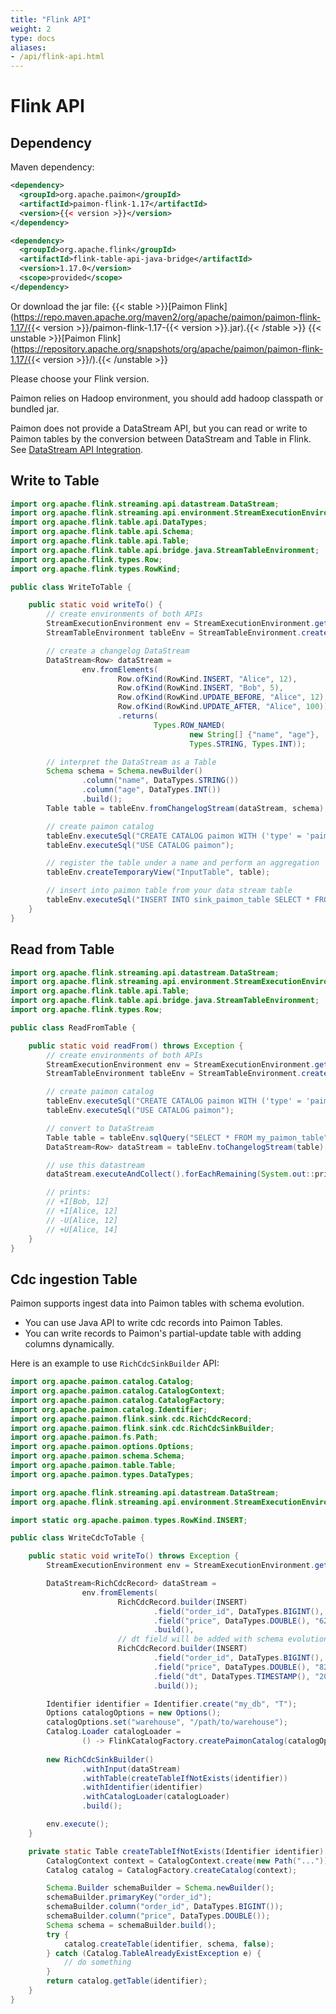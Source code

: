 ```yaml
---
title: "Flink API"
weight: 2
type: docs
aliases:
- /api/flink-api.html
---
```

<!--
Licensed to the Apache Software Foundation (ASF) under one
or more contributor license agreements.  See the NOTICE file
distributed with this work for additional information
regarding copyright ownership.  The ASF licenses this file
to you under the Apache License, Version 2.0 (the
"License"); you may not use this file except in compliance
with the License.  You may obtain a copy of the License at

  http://www.apache.org/licenses/LICENSE-2.0

Unless required by applicable law or agreed to in writing,
software distributed under the License is distributed on an
"AS IS" BASIS, WITHOUT WARRANTIES OR CONDITIONS OF ANY
KIND, either express or implied.  See the License for the
specific language governing permissions and limitations
under the License.
-->

# Flink API

## Dependency

Maven dependency:

```xml
<dependency>
  <groupId>org.apache.paimon</groupId>
  <artifactId>paimon-flink-1.17</artifactId>
  <version>{{< version >}}</version>
</dependency>

<dependency>
  <groupId>org.apache.flink</groupId>
  <artifactId>flink-table-api-java-bridge</artifactId>
  <version>1.17.0</version>
  <scope>provided</scope>
</dependency>
```

Or download the jar file:
{{< stable >}}[Paimon Flink](https://repo.maven.apache.org/maven2/org/apache/paimon/paimon-flink-1.17/{{< version >}}/paimon-flink-1.17-{{< version >}}.jar).{{< /stable >}}
{{< unstable >}}[Paimon Flink](https://repository.apache.org/snapshots/org/apache/paimon/paimon-flink-1.17/{{< version >}}/).{{< /unstable >}}

Please choose your Flink version.

Paimon relies on Hadoop environment, you should add hadoop classpath or bundled jar.

Paimon does not provide a DataStream API, but you can read or write to Paimon tables by the conversion between DataStream and Table in Flink.
See [DataStream API Integration](https://nightlies.apache.org/flink/flink-docs-master/docs/dev/table/data_stream_api/).

## Write to Table 

```java
import org.apache.flink.streaming.api.datastream.DataStream;
import org.apache.flink.streaming.api.environment.StreamExecutionEnvironment;
import org.apache.flink.table.api.DataTypes;
import org.apache.flink.table.api.Schema;
import org.apache.flink.table.api.Table;
import org.apache.flink.table.api.bridge.java.StreamTableEnvironment;
import org.apache.flink.types.Row;
import org.apache.flink.types.RowKind;

public class WriteToTable {

    public static void writeTo() {
        // create environments of both APIs
        StreamExecutionEnvironment env = StreamExecutionEnvironment.getExecutionEnvironment();
        StreamTableEnvironment tableEnv = StreamTableEnvironment.create(env);

        // create a changelog DataStream
        DataStream<Row> dataStream =
                env.fromElements(
                        Row.ofKind(RowKind.INSERT, "Alice", 12),
                        Row.ofKind(RowKind.INSERT, "Bob", 5),
                        Row.ofKind(RowKind.UPDATE_BEFORE, "Alice", 12),
                        Row.ofKind(RowKind.UPDATE_AFTER, "Alice", 100))
                        .returns(
                                Types.ROW_NAMED(
                                        new String[] {"name", "age"},
                                        Types.STRING, Types.INT));

        // interpret the DataStream as a Table
        Schema schema = Schema.newBuilder()
                .column("name", DataTypes.STRING())
                .column("age", DataTypes.INT())
                .build();
        Table table = tableEnv.fromChangelogStream(dataStream, schema);

        // create paimon catalog
        tableEnv.executeSql("CREATE CATALOG paimon WITH ('type' = 'paimon', 'warehouse'='...')");
        tableEnv.executeSql("USE CATALOG paimon");

        // register the table under a name and perform an aggregation
        tableEnv.createTemporaryView("InputTable", table);

        // insert into paimon table from your data stream table
        tableEnv.executeSql("INSERT INTO sink_paimon_table SELECT * FROM InputTable");
    }
}
```

## Read from Table

```java
import org.apache.flink.streaming.api.datastream.DataStream;
import org.apache.flink.streaming.api.environment.StreamExecutionEnvironment;
import org.apache.flink.table.api.Table;
import org.apache.flink.table.api.bridge.java.StreamTableEnvironment;
import org.apache.flink.types.Row;

public class ReadFromTable {

    public static void readFrom() throws Exception {
        // create environments of both APIs
        StreamExecutionEnvironment env = StreamExecutionEnvironment.getExecutionEnvironment();
        StreamTableEnvironment tableEnv = StreamTableEnvironment.create(env);

        // create paimon catalog
        tableEnv.executeSql("CREATE CATALOG paimon WITH ('type' = 'paimon', 'warehouse'='...')");
        tableEnv.executeSql("USE CATALOG paimon");

        // convert to DataStream
        Table table = tableEnv.sqlQuery("SELECT * FROM my_paimon_table");
        DataStream<Row> dataStream = tableEnv.toChangelogStream(table);

        // use this datastream
        dataStream.executeAndCollect().forEachRemaining(System.out::println);

        // prints:
        // +I[Bob, 12]
        // +I[Alice, 12]
        // -U[Alice, 12]
        // +U[Alice, 14]
    }
}
```

## Cdc ingestion Table

Paimon supports ingest data into Paimon tables with schema evolution.
- You can use Java API to write cdc records into Paimon Tables.
- You can write records to Paimon's partial-update table with adding columns dynamically.

Here is an example to use `RichCdcSinkBuilder` API:

```java
import org.apache.paimon.catalog.Catalog;
import org.apache.paimon.catalog.CatalogContext;
import org.apache.paimon.catalog.CatalogFactory;
import org.apache.paimon.catalog.Identifier;
import org.apache.paimon.flink.sink.cdc.RichCdcRecord;
import org.apache.paimon.flink.sink.cdc.RichCdcSinkBuilder;
import org.apache.paimon.fs.Path;
import org.apache.paimon.options.Options;
import org.apache.paimon.schema.Schema;
import org.apache.paimon.table.Table;
import org.apache.paimon.types.DataTypes;

import org.apache.flink.streaming.api.datastream.DataStream;
import org.apache.flink.streaming.api.environment.StreamExecutionEnvironment;

import static org.apache.paimon.types.RowKind.INSERT;

public class WriteCdcToTable {

    public static void writeTo() throws Exception {
        StreamExecutionEnvironment env = StreamExecutionEnvironment.getExecutionEnvironment();

        DataStream<RichCdcRecord> dataStream =
                env.fromElements(
                        RichCdcRecord.builder(INSERT)
                                .field("order_id", DataTypes.BIGINT(), "123")
                                .field("price", DataTypes.DOUBLE(), "62.2")
                                .build(),
                        // dt field will be added with schema evolution
                        RichCdcRecord.builder(INSERT)
                                .field("order_id", DataTypes.BIGINT(), "245")
                                .field("price", DataTypes.DOUBLE(), "82.1")
                                .field("dt", DataTypes.TIMESTAMP(), "2023-06-12 20:21:12")
                                .build());

        Identifier identifier = Identifier.create("my_db", "T");
        Options catalogOptions = new Options();
        catalogOptions.set("warehouse", "/path/to/warehouse");
        Catalog.Loader catalogLoader = 
                () -> FlinkCatalogFactory.createPaimonCatalog(catalogOptions);
        
        new RichCdcSinkBuilder()
                .withInput(dataStream)
                .withTable(createTableIfNotExists(identifier))
                .withIdentifier(identifier)
                .withCatalogLoader(catalogLoader)
                .build();

        env.execute();
    }

    private static Table createTableIfNotExists(Identifier identifier) throws Exception {
        CatalogContext context = CatalogContext.create(new Path("..."));
        Catalog catalog = CatalogFactory.createCatalog(context);

        Schema.Builder schemaBuilder = Schema.newBuilder();
        schemaBuilder.primaryKey("order_id");
        schemaBuilder.column("order_id", DataTypes.BIGINT());
        schemaBuilder.column("price", DataTypes.DOUBLE());
        Schema schema = schemaBuilder.build();
        try {
            catalog.createTable(identifier, schema, false);
        } catch (Catalog.TableAlreadyExistException e) {
            // do something
        }
        return catalog.getTable(identifier);
    }
}
```